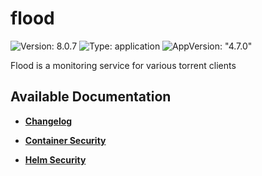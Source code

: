 # flood

![Version: 8.0.7](https://img.shields.io/badge/Version-8.0.7-informational?style=flat-square) ![Type: application](https://img.shields.io/badge/Type-application-informational?style=flat-square) ![AppVersion: "4.7.0"](https://img.shields.io/badge/AppVersion-"4.7.0"-informational?style=flat-square)

Flood is a monitoring service for various torrent clients

## Available Documentation

- [**Changelog**](CHANGELOG)

- [**Container Security**](container-security)

- [**Helm Security**](helm-security)

